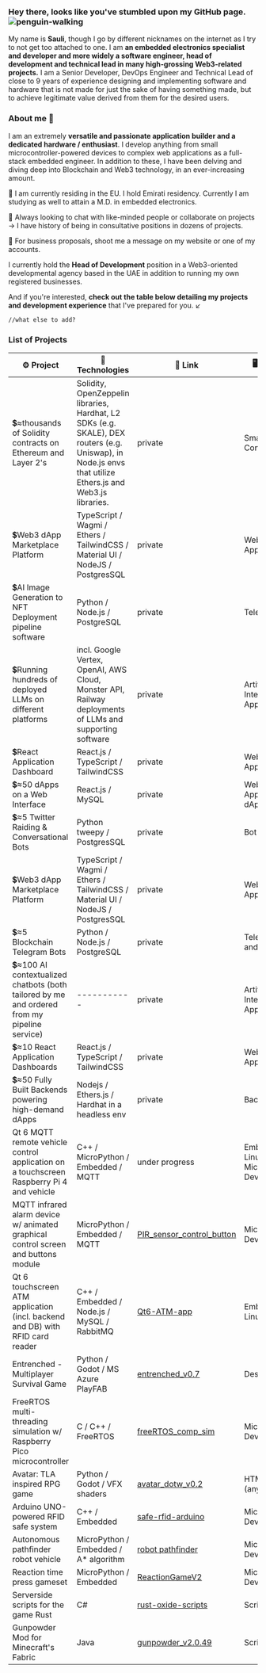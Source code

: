 ### Hey there, looks like you've stumbled upon my GitHub page. ![penguin-walking](https://github.com/slmksav/slmksav/assets/87731856/078474b9-2114-468d-95c4-6787ce313373)

My name is **Sauli**, though I go by different nicknames on the internet as I try to not get too attached to one. I am **an embedded electronics specialist and developer and more widely a software engineer, head of development and technical lead in many high-grossing Web3-related projects.** I am a Senior Developer, DevOps Engineer and Technical Lead of close to 9 years of experience designing and implementing software and hardware that is not made for just the sake of having something made, but to achieve legitimate value derived from them for the desired users.

### About me 👤
I am an extremely **versatile and passionate application builder and a dedicated hardware /  enthusiast**. I develop anything from small microcontroller-powered devices to complex web applications as a full-stack embedded engineer. In addition to these, I have been delving and diving deep into Blockchain and Web3 technology, in an ever-increasing amount.

📍 I am currently residing in the EU. I hold Emirati residency. Currently I am studying as well to attain a M.D. in embedded electronics. 

💬 Always looking to chat with like-minded people or collaborate on projects -> I have history of being in consultative positions in dozens of projects.

💼 For business proposals, shoot me a message on my website or one of my accounts.

I currently hold the **Head of Development** position in a Web3-oriented developmental agency based in the UAE in addition to running my own registered businesses.

And if you're interested, **check out the table below detailing my projects and development experience** that I've prepared for you. ↙️

```//what else to add?```

### List of Projects

| ⚙️ Project | 🔨 Technologies | 🔗 Link | 🖥️ Platform |
|---------|--------------|------|--------|
| 💲≈thousands of Solidity contracts on Ethereum and Layer 2's | Solidity, OpenZeppelin libraries, Hardhat, L2 SDKs (e.g. SKALE), DEX routers (e.g. Uniswap), in Node.js envs that utilize Ethers.js and Web3.js libraries. | private | Smart Contracts |
| 💲Web3 dApp Marketplace Platform | TypeScript / Wagmi / Ethers / TailwindCSS / Material UI / NodeJS / PostgresSQL | private | Web Application |
| 💲AI Image Generation to NFT Deployment pipeline software | Python / Node.js / PostgreSQL | private | Telegram (bot) |
| 💲Running hundreds of deployed LLMs on different platforms | incl. Google Vertex, OpenAI, AWS Cloud, Monster API, Railway deployments of LLMs and supporting software | private | Artificial Intelligence Applications |
| 💲React Application Dashboard | React.js / TypeScript / TailwindCSS | private | Web Application |
| 💲≈50 dApps on a Web Interface | React.js / MySQL | private | Web Application / dApp |
| 💲≈5 Twitter Raiding & Conversational Bots | Python tweepy / PostgresSQL | private | Bot |
| 💲Web3 dApp Marketplace Platform | TypeScript / Wagmi / Ethers / TailwindCSS / Material UI / NodeJS / PostgresSQL | private | Web Application |
| 💲≈5 Blockchain Telegram Bots | Python / Node.js / PostgreSQL | private | Telegram (bot and channel) |
| 💲≈100 AI contextualized chatbots (both tailored by me and ordered from my pipeline service) | ----------- | private | Artificial Intelligence Application |
| 💲≈10 React Application Dashboards | React.js / TypeScript / TailwindCSS | private | Web Application |
| 💲≈50 Fully Built Backends powering high-demand dApps | Nodejs / Ethers.js / Hardhat in a headless env | private | Backends |
| Qt 6 MQTT remote vehicle control application on a touchscreen Raspberry Pi 4 and vehicle | C++ / MicroPython / Embedded / MQTT | under progress | Embedded Linux and Microcontroller Device|
| MQTT infrared alarm device w/ animated graphical control screen and buttons module | MicroPython / Embedded / MQTT | [PIR_sensor_control_button](https://github.com/slmksav/RPi-pico-projects/tree/main/micropython) | Microcontroller Device |
| Qt 6 touchscreen ATM application (incl. backend and DB) with RFID card reader | C++ / Embedded / Node.js / MySQL / RabbitMQ | [Qt6-ATM-app](https://github.com/slmksav/Qt6-ATM-app) | Embedded Linux |
| Entrenched - Multiplayer Survival Game | Python / Godot / MS Azure PlayFAB | [entrenched_v0.7](https://github.com/slmksav/entrenched_v0.7) | Desktop |
| FreeRTOS multi-threading simulation w/ Raspberry Pico microcontroller | C / C++ / FreeRTOS | [freeRTOS_comp_sim](https://github.com/slmksav/RPi-pico-projects/tree/main/pico-c%2B%2B/freeRTOS_comp_sim) | Microcontroller Device |
| Avatar: TLA inspired RPG game | Python / Godot / VFX shaders | [avatar_dotw_v0.2](https://github.com/slmksav/avatar_dotw_v0.2) | HTML5 app (any) |
| Arduino UNO-powered RFID safe system | C++ / Embedded | [safe-rfid-arduino](https://github.com/slmksav/safe-rfid-arduino) | Microcontroller Device |
| Autonomous pathfinder robot vehicle | MicroPython / Embedded / A* algorithm | [robot pathfinder](https://github.com/slmksav/RPi-pico-projects/tree/main/micropython/robot%20pathfinder) | Microcontroller Device |
| Reaction time press gameset | MicroPython / Embedded | [ReactionGameV2](https://github.com/slmksav/RPi-pico-projects/tree/main/micropython/reaction_time_game/Program) | Microcontroller Device |
| Serverside scripts for the game Rust | C# | [rust-oxide-scripts](https://github.com/slmksav/RPi-pico-projects/tree/main/micropython/reaction_time_game/Program)| Script / mod |
| Gunpowder Mod for Minecraft's Fabric | Java | [gunpowder_v2.0.49](https://github.com/slmksav/gunpowder_v2.0.49)| Script / mod |
